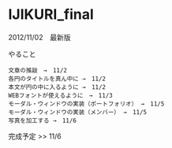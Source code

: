 IJIKURI_final
=============

2012/11/02　最新版

やること

	文章の推敲　→　11/2
	各円のタイトルを真ん中に →　11/2
	本文が円の中に入るように →　11/2
	WEBフォントが使えるように　→　11/3 
	モーダル・ウィンドウの実装（ポートフォリオ） →　11/5
	モーダル・ウィンドウの実装（メンバー） →　11/5
	写真を加工する →　11/6
	
完成予定 >> 11/6